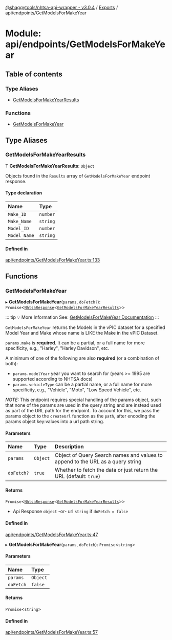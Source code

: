 [@shaggytools/nhtsa-api-wrapper - v3.0.4](../index.md) / [Exports](../modules.md) / api/endpoints/GetModelsForMakeYear

# Module: api/endpoints/GetModelsForMakeYear

## Table of contents

### Type Aliases

- [GetModelsForMakeYearResults](api_endpoints_GetModelsForMakeYear.md#getmodelsformakeyearresults)

### Functions

- [GetModelsForMakeYear](api_endpoints_GetModelsForMakeYear.md#getmodelsformakeyear)

## Type Aliases

### GetModelsForMakeYearResults

Ƭ **GetModelsForMakeYearResults**: `Object`

Objects found in the `Results` array of `GetModelsForMakeYear` endpoint response.

#### Type declaration

| Name         | Type     |
| :----------- | :------- |
| `Make_ID`    | `number` |
| `Make_Name`  | `string` |
| `Model_ID`   | `number` |
| `Model_Name` | `string` |

#### Defined in

[api/endpoints/GetModelsForMakeYear.ts:133](https://github.com/ShaggyTech/nhtsa-api-wrapper/blob/main/packages/lib/src/api/endpoints/GetModelsForMakeYear.ts#L133)

## Functions

### GetModelsForMakeYear

▸ **GetModelsForMakeYear**(`params`, `doFetch?`): `Promise`<[`NhtsaResponse`](api_types.md#nhtsaresponse)<[`GetModelsForMakeYearResults`](api_endpoints_GetModelsForMakeYear.md#getmodelsformakeyearresults)\>\>

::: tip :bulb: More Information
See: [GetModelsForMakeYear Documentation](/api/endpoints/get-models-for-make-year)
:::

`GetModelsForMakeYear` returns the Models in the vPIC dataset for a specified Model Year and
Make whose name is LIKE the Make in the vPIC Dataset.

`params.make` is **required**. It can be a partial, or a full name for more specificity, e.g.,
"Harley", "Harley Davidson", etc.

A minimum of one of the following are also **required** (or a combination of both):

- `params.modelYear` year you want to search for (years >= 1995 are supported according to NHTSA
  docs)
- `params.vehicleType` can be a partial name, or a full name for more specificity, e.g.,
  "Vehicle", "Moto", "Low Speed Vehicle", etc.

_NOTE:_ This endpoint requires special handling of the params object, such that none of the
params are used in the query string and are instead used as part of the URL path for the
endpoint. To account for this, we pass the params object to the `createUrl` function as the
`path`, after encoding the params object key:values into a url path string.

#### Parameters

| Name       | Type     | Description                                                                    |
| :--------- | :------- | :----------------------------------------------------------------------------- |
| `params`   | `Object` | Object of Query Search names and values to append to the URL as a query string |
| `doFetch?` | `true`   | Whether to fetch the data or just return the URL (default: `true`)             |

#### Returns

`Promise`<[`NhtsaResponse`](api_types.md#nhtsaresponse)<[`GetModelsForMakeYearResults`](api_endpoints_GetModelsForMakeYear.md#getmodelsformakeyearresults)\>\>

- Api Response `object`
  -or- url `string` if `doFetch = false`

#### Defined in

[api/endpoints/GetModelsForMakeYear.ts:47](https://github.com/ShaggyTech/nhtsa-api-wrapper/blob/main/packages/lib/src/api/endpoints/GetModelsForMakeYear.ts#L47)

▸ **GetModelsForMakeYear**(`params`, `doFetch`): `Promise`<`string`\>

#### Parameters

| Name      | Type     |
| :-------- | :------- |
| `params`  | `Object` |
| `doFetch` | `false`  |

#### Returns

`Promise`<`string`\>

#### Defined in

[api/endpoints/GetModelsForMakeYear.ts:57](https://github.com/ShaggyTech/nhtsa-api-wrapper/blob/main/packages/lib/src/api/endpoints/GetModelsForMakeYear.ts#L57)
